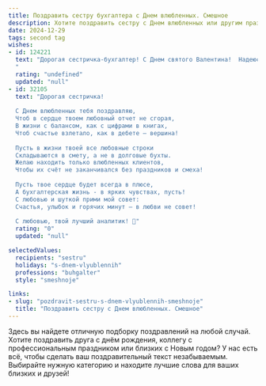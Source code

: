 ```yaml
---
title: Поздравить сестру бухгалтера с Днем влюбленных. Смешное
description: Хотите поздравить сестру с Днем влюбленных или другим праздником? Наш ИИ создаст незабываемое поздравление, а вы обязательно выделитесь среди других.  
date: 2024-12-29
tags: second tag
wishes:
- id: 124221
  text: "Дорогая сестричка-бухгалтер! С Днем святого Валентина!  Надеюсь, твой баланс любви сегодня будет идеально сбалансирован, а дебет с кредитом – в полном согласии, то есть,  –  наконец-то найдётся тот, кто оценит твою  точность и пунктуальность, даже  в расчёте нежности!  Желаю тебе океана романтики  и чтобы все твои  расходы на любовь  были только приятными!
  "
  rating: "undefined"
  updated: "null"
- id: 32105
  text: "Дорогая сестричка!
  
  С Днем влюбленных тебя поздравляю,
  Чтоб в сердце твоем любовный отчет не сгорая,
  В жизни с балансом, как с цифрами в книгах,
  Чтоб счастье взлетало, как в дебете – вершина!
  
  Пусть в жизни твоей все любовные строки
  Складываются в смету, а не в долговые бухты.
  Желаю находить только влюбленных клиентов,
  Чтобы их счёт не заканчивался без праздников и смеха!
  
  Пусть твое сердце будет всегда в плюсе,
  А бухгалтерская жизнь - в ярких чувствах, пусть!
  С любовью и шуткой прими мой совет:
  Счастья, улыбок и горячих минут – в любви не совет!
  
  С любовью, твой лучший аналитик! 💖"
  rating: "0"
  updated: "null"

selectedValues:
  recipients: "sestru"
  holidays: "s-dnem-vlyublennih"
  professions: "buhgalter"
  style: "smeshnoje"

links:
- slug: "pozdravit-sestru-s-dnem-vlyublennih-smeshnoje"
  title: "Поздравить сестру с Днем влюбленных. Смешное"
---
```


Здесь вы найдете отличную подборку поздравлений на любой случай. 
Хотите поздравить друга с днём рождения, коллегу с профессиональным праздником или близких с Новым годом? У нас есть всё, чтобы сделать ваш поздравительный текст незабываемым. Выбирайте нужную категорию и находите лучшие слова для ваших близких и друзей!
